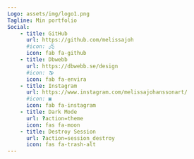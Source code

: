 ```yaml
---
Logo: assets/img/logo1.png
Tagline: Min portfolio
Social:
    - title: GitHub
      url: https://github.com/melissajoh
      #icon: 🖧
      icon: fab fa-github
    - title: Dbwebb
      url: https://dbwebb.se/design
      #icon: 🙔
      icon: fab fa-envira
    - title: Instagram
      url: https://www.instagram.com/melissajohanssonart/
      #icon: ▣
      icon: fab fa-instagram
    - title: Dark Mode
      url: ?action=theme
      icon: fas fa-moon
    - title: Destroy Session
      url: ?action=session_destroy
      icon: fas fa-trash-alt
---
```

